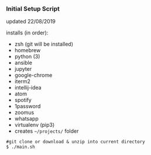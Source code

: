 ### Initial Setup Script

updated 22/08/2019

installs (in order):
- zsh (git will be installed)
- homebrew
- python (3)
- ansible
- jupyter
- google-chrome
- iterm2
- intellij-idea
- atom
- spotify
- 1password
- zoomus
- whatsapp
- virtualenv (pip3)
- creates `~/projects/` folder

```
#git clone or download & unzip into current directory
$ ./main.sh
```

